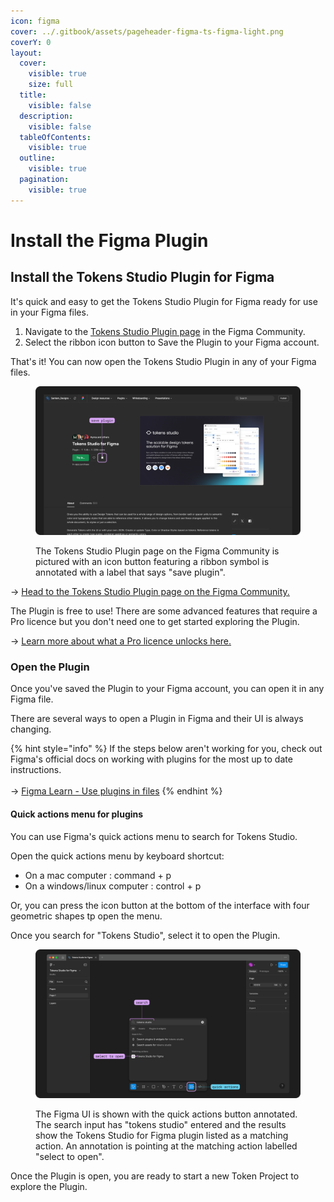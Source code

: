 ```yaml
---
icon: figma
cover: ../.gitbook/assets/pageheader-figma-ts-figma-light.png
coverY: 0
layout:
  cover:
    visible: true
    size: full
  title:
    visible: false
  description:
    visible: false
  tableOfContents:
    visible: true
  outline:
    visible: true
  pagination:
    visible: true
---
```


# Install the Figma Plugin

## Install the Tokens Studio Plugin for Figma

It's quick and easy to get the Tokens Studio Plugin for Figma ready for use in your Figma files.&#x20;

1. Navigate to the [Tokens Studio Plugin page](https://www.figma.com/community/plugin/843461159747178978/tokens-studio-for-figma) in the Figma Community.&#x20;
2. Select the ribbon icon button to Save the Plugin to your Figma account.&#x20;

That's it! You can now open the Tokens Studio Plugin in any of your Figma files.&#x20;

<figure><img src="../.gitbook/assets/figmaCommunity-TSPlugin-Save-Annotated.png" alt=""><figcaption><p>The Tokens Studio Plugin page on the Figma Community is pictured with an icon button featuring a ribbon symbol is annotated with a label that says "save plugin". </p></figcaption></figure>

→ [Head to the Tokens Studio Plugin page on the Figma Community. ](https://www.figma.com/community/plugin/843461159747178978/tokens-studio-for-figma)



The Plugin is free to use! There are some advanced features that require a Pro licence but you don't need one to get started exploring the Plugin.&#x20;

→ [Learn more about what a Pro licence unlocks here.](pro-licence.md)



### Open the Plugin&#x20;

Once you've saved the Plugin to your Figma account, you can open it in any Figma file.&#x20;

There are several ways to open a Plugin in Figma and their UI is always changing.&#x20;

{% hint style="info" %}
If the steps below aren't working for you, check out Figma's official docs on working with plugins for the most up to date instructions. \
\
→ [Figma Learn - Use plugins in files](https://help.figma.com/hc/en-us/articles/360042532714-Use-plugins-in-files)
{% endhint %}

#### Quick actions menu for plugins

You can use Figma's quick actions menu to search for Tokens Studio.&#x20;

Open the quick actions menu by keyboard shortcut:

* On a mac computer : command + p&#x20;
* On a windows/linux computer : control + p&#x20;

Or, you can press the icon button at the bottom of the interface with four geometric shapes tp open the menu.&#x20;

Once you search for "Tokens Studio", select it to open the Plugin.&#x20;

<figure><img src="../.gitbook/assets/FigmaUI-OpenTS-QuickActions.png" alt=""><figcaption><p>The Figma UI is shown with the quick actions button annotated. The search input has "tokens studio" entered and the results show the Tokens Studio for Figma plugin listed as a matching action. An annotation is pointing at the matching action labelled "select to open". </p></figcaption></figure>

Once the Plugin is open, you are ready to start a new Token Project to explore the Plugin.&#x20;
